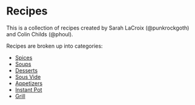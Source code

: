 # Recipes
This is a collection of recipes created by Sarah LaCroix (@punkrockgoth) and Colin Childs (@phoul).

Recipes are broken up into categories: 

* [Spices](spices/)
* [Soups](soups/)
* [Desserts](desserts/)
* [Sous Vide](sous_vide/)
* [Appetizers](appetizers/)
* [Instant Pot](instant_pot/)
* [Grill](grill/)

